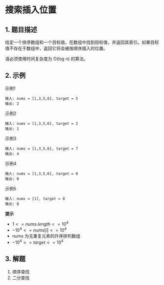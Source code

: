 #  搜索插入位置

## 1. 题目描述
给定一个排序数组和一个目标值，在数组中找到目标值，并返回其索引。如果目标值不存在于数组中，返回它将会被按顺序插入的位置。

请必须使用时间复杂度为 O(log n) 的算法。

## 2. 示例
示例1
```
输入: nums = [1,3,5,6], target = 5
输出: 2
```

示例2
```
输入: nums = [1,3,5,6], target = 2
输出: 1
```

示例3
```
输入: nums = [1,3,5,6], target = 7
输出: 4
```

示例4
```
输入: nums = [1,3,5,6], target = 0
输出: 0
```

示例5
```
输入: nums = [1], target = 0
输出: 0
```

**提示**  
- $1 <= nums.length <= 10^4$
- $-10^4 <= nums[i] <= 10^4$
- nums 为无重复元素的升序排列数组
- $-10^4 <= target <= 10^4$

## 3. 解题
1. 顺序查找
2. 二分查找
